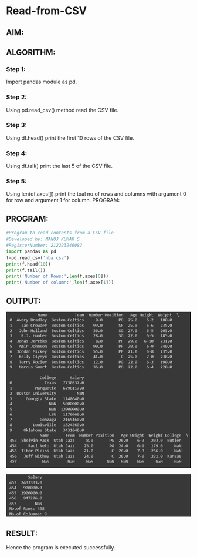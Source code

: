 # Read-from-CSV

## AIM:

## ALGORITHM:
### Step 1:
Import pandas module as pd.

### Step 2:
Using pd.read_csv() method read the CSV file.

### Step 3:
Using df.head() print the first 10 rows of the CSV file.

### Step 4:
Using df.tail() print the last 5 of the CSV file.

### Step 5:
Using len(df.axes[]) print the toal no.of rows and columns with argument 0 for row and argument 1 for column. PROGRAM:

## PROGRAM:
```py
#Program to read contents from a CSV file
#Developed by: MANOJ KUMAR S
#RegisterNumber: 212223240082
import pandas as pd
f=pd.read_csv('nba.csv')
print(f.head(10))
print(f.tail())
print('Number of Rows:',len(f.axes[0]))
print('Number of column:',len(f.axex[1]))
```

## OUTPUT:
![](image.png)

![](image-1.png)

## RESULT:
Hence the program is executed successfully.